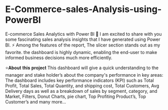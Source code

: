 # E-Commerce-sales-Analysis-using-PowerBI 

E-commerce Sales Analytics with Power BI 🚀 I am excited to share with you some fascinating sales analysis insights that I have generated using Power BI. ⚡ Among the features of the report, The slicer section stands out as my favorite. the dashboard is highly dynamic, enabling the end-user to make informed business decisions much more efficiently.

⭐𝐀𝐛𝐨𝐮𝐭 𝐭𝐡𝐢𝐬 𝐩𝐫𝐨𝐣𝐞𝐜𝐭 This dashboard will give a quick understanding to the manager and stake holder’s about the company's performance in key areas: The dashboard includes key performance indicators (KPI) such as Total Profit, Total Sales, Total Quantity, and shipping cost, Total Customers, Avg Delivery days as well as a breakdown of sales by segment, category, and Market, Filters, Donut Charts, pie chart, Top Profiting Product’s, Top Customer’s and many more…


